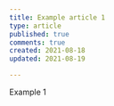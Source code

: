 ```yaml
---
title: Example article 1
type: article
published: true
comments: true
created: 2021-08-18
updated: 2021-08-19

---
```


Example 1
